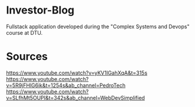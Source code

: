 # Investor-Blog
 Fullstack application developed during the "Complex Systems and Devops" course at DTU.



# Sources
<https://www.youtube.com/watch?v=yKV1IGahXqA&t=315s>
<https://www.youtube.com/watch?v=5R9jFHlG6ik&t=1254s&ab_channel=PedroTech>
<https://www.youtube.com/watch?v=SLfhMt5OUPI&t=342s&ab_channel=WebDevSimplified>
